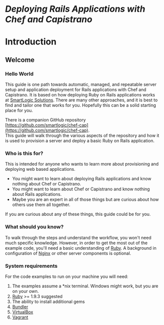 # _Deploying Rails Applications with Chef and Capistrano_

# Introduction

## Welcome

### Hello World

This guide is one path towards automatic, managed, and repeatable server setup 
and application deployment for Rails applications with Chef and Capistrano. It 
is based on how deploying Ruby on Rails applications works at [SmartLogic 
Solutions](http://smartlogicsolutions.com/).
There are many other approaches, and it is best to find and tailor one that 
works for you. Hopefully this can be a solid starting place for you.

There is a companion GitHub repository 
[https://github.com/smartlogic/chef-cap](https://github.com/smartlogic/chef-cap).  
This guide will walk through the various aspects of the repository and how it is 
used to provision a server and deploy a basic Ruby on Rails application.

### Who is this for?

This is intended for anyone who wants to learn more about provisioning and 
deploying web based applications.

- You might want to learn about deploying Rails applications and know nothing 
  about Chef or Capistrano.
- You might want to learn about Chef or Capistrano and know nothing about Rails 
  applications.
- Maybe you are an expert in all of those things but are curious about how 
  others use them all together.
  
If you are curious about any of these things, this guide could be for you.

### What should you know?

To walk through the steps and understand the workflow, you won't need much 
specific knowledge. However, in order to get the most out of the example code, 
you'll need a basic understanding of [Ruby](http://www.ruby-lang.org/en/). A 
background in configuration of [Nginx](http://wiki.nginx.org/Main) or other 
server components is optional.

### System requirements

For the code examples to run on your machine you will need:

1.  The examples assume a *nix terminal. Windows might work, but you are on your 
own.
1.  [Ruby](http://www.ruby-lang.org/en/) >= 1.9.3 suggested
1.  The ability to install additional gems
1.  [Bundler](http://gembundler.com/)
1.  [VirtualBox](https://www.virtualbox.org/)
1.  [Vagrant](http://www.vagrantup.com/)
